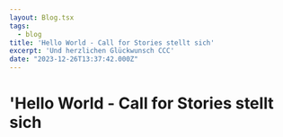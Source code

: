 ```yaml
---
layout: Blog.tsx
tags:
  - blog
title: 'Hello World - Call for Stories stellt sich'
excerpt: 'Und herzlichen Glückwunsch CCC'
date: "2023-12-26T13:37:42.000Z"
---
```


# 'Hello World - Call for Stories stellt sich